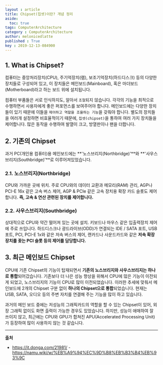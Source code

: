 ```yaml
---
layout : article
title: Chipset(칩셋)이란? 개념 정리
aside:
  toc: true
tags: ComputerArchitecture
category : ComputerArchitecture
author: melonicedlatte
published : True
key : 2019-12-13-084900
---
```


## 1. What is Chipset?

컴퓨터는 중앙처리장치(CPU), 주기억장치(램), 보조기억장치(하드디스크) 등의 다양한 장치들로 구성되어 있고, 이 장치들은 메인보드(Mainboard), 혹은 마더보드(Motherboard)라고 하는 보드 위에 설치됩니다.

컴퓨터 부품들은 서로 인식하지도, 알아서 `조절`되지 않습니다. 각각의 기능을 최적으로 수행하면서 사용자에게 좋은 퍼포먼스를 보여주어야 합니다. 메인보드에는 다양한 장치들이 있기 때문에 이들을 `제어하고 역할을 조율하는 기능`을 갖춰야 합니다. 별도의 장치들을 여러개 설정하면 비효율적이기 때문에, `칩셋(chipset)`을 통하여 여러 가지 장치들을 제어합니다. 많은 동작을 수행하여 발열이 크고, 방열판이나 팬을 더합니다.


## 2. 기존의 Chipset

과거 PC(개인용 컴퓨터)용 메인보드에는 **'노스브리지(Northbridge)'**와 **'사우스브리지(Southbridge)'**로 이루어져있었습니다.

### 2.1. 노스브리지(Northbridge)

CPU와 가까운 곳에 위치. 주로 CPU와의 데이터 교환과 메모리(RAM) 관리, AGP나 PCI-E 16x 같은 고속 버스 제어, AGP & PCIe 같은 고속 장치용 확장 카드 슬롯도 제어합니다. **즉, 고속 & 연산 관련된 장치를 제어합니다.**

### 2.2. 사우스브리지(Southbridge)

상대적으로 CPU와 약간 떨어져 있는 곳에 설치. 키보드나 마우스 같은 입출력장치 제어에 주로 쓰입니다. 하드디스크나 광드라이브(ODD)가 연결되는 IDE / SATA 포트, USB 포트, PCI, PCI-E 1x와 같은 저속 버스의 제어, 랜카드나 사운드카드와 같은 **저속 확장 장치를 꽂는 PCI 슬롯 등의 제어를 담당합니다.**



## 3. 최근 메인보드 Chipset

CPU에 기존 Chipset의 기능이 탑재되면서 **기존의 노스브리지와 사우스브리지는 하나로 통합**되어갔습니다. 기존보다 더 나은 성능 향상을 위해서 CPU에 많은 기능이 이전되게 되었고, 노스브리지의 기능이 CPU로 많이 이전되었습니다. 이러한 추세에 맞춰서 메인보드에 2개의 Chipset 구분 없이 **하나의 Chipset으로 통합**되었습니다. 현재는 USB, SATA, 오디오 등의 주변 자치를 연결해 주는 기능을 많이 하고 있습니다. 

과거의 메인 보드 중에는 저성능의 그래픽카드의 역할을 할 수 있는 Chipset이 있어, 외장 그래픽 없이도 화면 출력이 가능한 경우도 있었습니다. 하지만, 성능이 애매하여 잘 쓰이지 않고, 최근에는 CPU와 GPU가 합쳐진 APU(Accelerated Processing Unit)가 등장하여 많이 사용하지 않는 것 같습니다.

---

**출처**

- https://it.donga.com/21981/
-https://namu.wiki/w/%EB%A9%94%EC%9D%B8%EB%B3%B4%EB%93%9C
